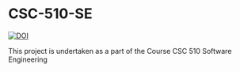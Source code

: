 # CSC-510-SE
[![DOI](https://zenodo.org/badge/DOI/10.5281/zenodo.7029799.svg)](https://doi.org/10.5281/zenodo.7029799)

This project is undertaken as a part of the Course CSC 510 Software Engineering
